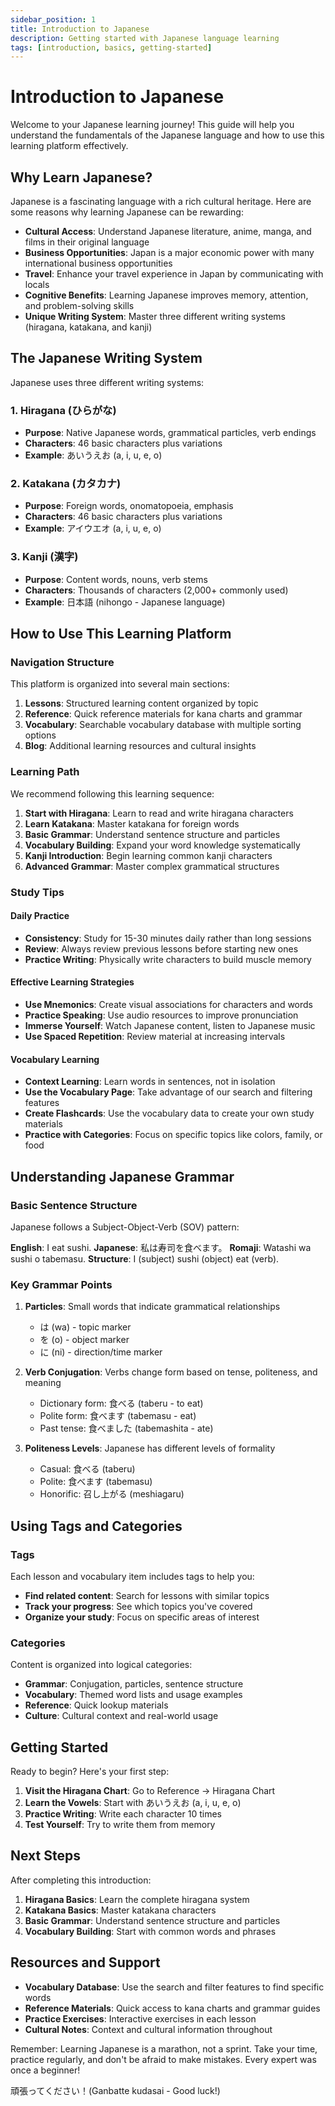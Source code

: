 ```yaml
---
sidebar_position: 1
title: Introduction to Japanese
description: Getting started with Japanese language learning
tags: [introduction, basics, getting-started]
---
```


# Introduction to Japanese

Welcome to your Japanese learning journey! This guide will help you understand the fundamentals of the Japanese language and how to use this learning platform effectively.

## Why Learn Japanese?

Japanese is a fascinating language with a rich cultural heritage. Here are some reasons why learning Japanese can be rewarding:

- **Cultural Access**: Understand Japanese literature, anime, manga, and films in their original language
- **Business Opportunities**: Japan is a major economic power with many international business opportunities
- **Travel**: Enhance your travel experience in Japan by communicating with locals
- **Cognitive Benefits**: Learning Japanese improves memory, attention, and problem-solving skills
- **Unique Writing System**: Master three different writing systems (hiragana, katakana, and kanji)

## The Japanese Writing System

Japanese uses three different writing systems:

### 1. Hiragana (ひらがな)
- **Purpose**: Native Japanese words, grammatical particles, verb endings
- **Characters**: 46 basic characters plus variations
- **Example**: あいうえお (a, i, u, e, o)

### 2. Katakana (カタカナ)
- **Purpose**: Foreign words, onomatopoeia, emphasis
- **Characters**: 46 basic characters plus variations
- **Example**: アイウエオ (a, i, u, e, o)

### 3. Kanji (漢字)
- **Purpose**: Content words, nouns, verb stems
- **Characters**: Thousands of characters (2,000+ commonly used)
- **Example**: 日本語 (nihongo - Japanese language)

## How to Use This Learning Platform

### Navigation Structure

This platform is organized into several main sections:

1. **Lessons**: Structured learning content organized by topic
2. **Reference**: Quick reference materials for kana charts and grammar
3. **Vocabulary**: Searchable vocabulary database with multiple sorting options
4. **Blog**: Additional learning resources and cultural insights

### Learning Path

We recommend following this learning sequence:

1. **Start with Hiragana**: Learn to read and write hiragana characters
2. **Learn Katakana**: Master katakana for foreign words
3. **Basic Grammar**: Understand sentence structure and particles
4. **Vocabulary Building**: Expand your word knowledge systematically
5. **Kanji Introduction**: Begin learning common kanji characters
6. **Advanced Grammar**: Master complex grammatical structures

### Study Tips

#### Daily Practice
- **Consistency**: Study for 15-30 minutes daily rather than long sessions
- **Review**: Always review previous lessons before starting new ones
- **Practice Writing**: Physically write characters to build muscle memory

#### Effective Learning Strategies
- **Use Mnemonics**: Create visual associations for characters and words
- **Practice Speaking**: Use audio resources to improve pronunciation
- **Immerse Yourself**: Watch Japanese content, listen to Japanese music
- **Use Spaced Repetition**: Review material at increasing intervals

#### Vocabulary Learning
- **Context Learning**: Learn words in sentences, not in isolation
- **Use the Vocabulary Page**: Take advantage of our search and filtering features
- **Create Flashcards**: Use the vocabulary data to create your own study materials
- **Practice with Categories**: Focus on specific topics like colors, family, or food

## Understanding Japanese Grammar

### Basic Sentence Structure

Japanese follows a Subject-Object-Verb (SOV) pattern:

**English**: I eat sushi.
**Japanese**: 私は寿司を食べます。
**Romaji**: Watashi wa sushi o tabemasu.
**Structure**: I (subject) sushi (object) eat (verb).

### Key Grammar Points

1. **Particles**: Small words that indicate grammatical relationships
   - は (wa) - topic marker
   - を (o) - object marker
   - に (ni) - direction/time marker

2. **Verb Conjugation**: Verbs change form based on tense, politeness, and meaning
   - Dictionary form: 食べる (taberu - to eat)
   - Polite form: 食べます (tabemasu - eat)
   - Past tense: 食べました (tabemashita - ate)

3. **Politeness Levels**: Japanese has different levels of formality
   - Casual: 食べる (taberu)
   - Polite: 食べます (tabemasu)
   - Honorific: 召し上がる (meshiagaru)

## Using Tags and Categories

### Tags
Each lesson and vocabulary item includes tags to help you:
- **Find related content**: Search for lessons with similar topics
- **Track your progress**: See which topics you've covered
- **Organize your study**: Focus on specific areas of interest

### Categories
Content is organized into logical categories:
- **Grammar**: Conjugation, particles, sentence structure
- **Vocabulary**: Themed word lists and usage examples
- **Reference**: Quick lookup materials
- **Culture**: Cultural context and real-world usage

## Getting Started

Ready to begin? Here's your first step:

1. **Visit the Hiragana Chart**: Go to Reference → Hiragana Chart
2. **Learn the Vowels**: Start with あいうえお (a, i, u, e, o)
3. **Practice Writing**: Write each character 10 times
4. **Test Yourself**: Try to write them from memory

## Next Steps

After completing this introduction:

1. **Hiragana Basics**: Learn the complete hiragana system
2. **Katakana Basics**: Master katakana characters
3. **Basic Grammar**: Understand sentence structure and particles
4. **Vocabulary Building**: Start with common words and phrases

## Resources and Support

- **Vocabulary Database**: Use the search and filter features to find specific words
- **Reference Materials**: Quick access to kana charts and grammar guides
- **Practice Exercises**: Interactive exercises in each lesson
- **Cultural Notes**: Context and cultural information throughout

Remember: Learning Japanese is a marathon, not a sprint. Take your time, practice regularly, and don't be afraid to make mistakes. Every expert was once a beginner!

頑張ってください！(Ganbatte kudasai - Good luck!)
